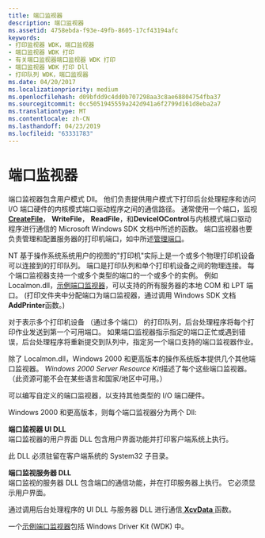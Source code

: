 ```yaml
---
title: 端口监视器
description: 端口监视器
ms.assetid: 4758ebda-f93e-49fb-8605-17cf43194afc
keywords:
- 打印监视器 WDK，端口监视器
- 端口监视器 WDK 打印
- 有关端口监视器端口监视器 WDK 打印
- 端口监视器 WDK 打印 Dll
- 打印队列 WDK，端口监视器
ms.date: 04/20/2017
ms.localizationpriority: medium
ms.openlocfilehash: d09bfdd9c4dd0b707298aa3c8ae68804754fba37
ms.sourcegitcommit: 0cc5051945559a242d941a6f2799d161d8eba2a7
ms.translationtype: MT
ms.contentlocale: zh-CN
ms.lasthandoff: 04/23/2019
ms.locfileid: "63331783"
---
```

# <a name="port-monitors"></a>端口监视器





端口监视器包含用户模式 Dll。 他们负责提供用户模式下打印后台处理程序和访问 I/O 端口硬件的内核模式端口驱动程序之间的通信路径。 通常使用一个端口，监视[ **CreateFile**](https://msdn.microsoft.com/library/windows/desktop/aa363858)， **WriteFile**， **ReadFile**，和**DeviceIOControl**与内核模式端口驱动程序进行通信的 Microsoft Windows SDK 文档中所述的函数。 端口监视器也要负责管理和配置服务器的打印机端口，如中所述[管理端口](managing-a-port.md)。

NT 基于操作系统系统用户的视图的"打印机"实际上是一个或多个物理打印机设备可以连接到的打印队列。 端口是打印队列和单个打印机设备之间的物理连接。 每个端口监视器支持一个或多个类型的端口的一个或多个的实例。 例如 Localmon.dll，[示例端口监视器](sample-port-monitor.md)，可以支持的所有服务器的本地 COM 和 LPT 端口。 (打印文件夹中分配端口为端口监视器，通过调用 Windows SDK 文档**AddPrinter**函数。)

对于表示多个打印机设备 （通过多个端口） 的打印队列，后台处理程序将每个打印作业发送到第一个可用端口。 如果端口监视器指示指定的端口正忙或遇到错误，后台处理程序将重新提交到队列中，指定另一个端口支持的端口监视器作业。

除了 Localmon.dll，Windows 2000 和更高版本的操作系统版本提供几个其他端口监视器。 *Windows 2000 Server Resource Kit*描述了每个这些端口监视器。 （此资源可能不会在某些语言和国家/地区中可用。）

可以编写自定义的端口监视器，以支持其他类型的 I/O 端口硬件。

Windows 2000 和更高版本，则每个端口监视器分为两个 Dll:

<a href="" id="port-monitor-ui-dll-"></a>**端口监视器 UI DLL**   
端口监视器的用户界面 DLL 包含用户界面功能并打印客户端系统上执行。

此 DLL 必须驻留在客户端系统的 System32 子目录。

<a href="" id="port-monitor-server-dll-"></a>**端口监视服务器 DLL**   
端口监视的服务器 DLL 包含端口的通信功能，并在打印服务器上执行。 它必须显示用户界面。

通过调用后台处理程序的 UI DLL 与服务器 DLL 进行通信[ **XcvData** ](https://msdn.microsoft.com/library/windows/hardware/ff564255)函数。

一个[示例端口监视器](sample-port-monitor.md)包括 Windows Driver Kit (WDK) 中。

 

 





